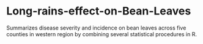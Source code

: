# Long-rains-effect-on-Bean-Leaves
Summarizes disease severity and incidence on bean leaves across five counties in western region by combining several statistical procedures in R.
